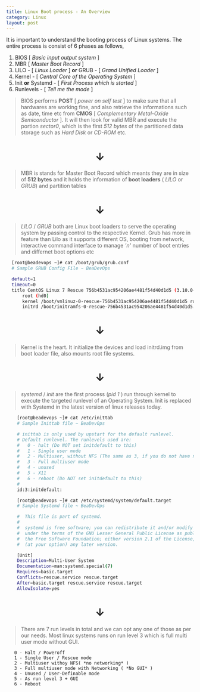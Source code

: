 ```yaml
---
title: Linux Boot process - An Overview
category: Linux
layout: post
---
```

It is important to understand the booting process of Linux systems. The entire process is consist of 6 phases as follows,
  1. BIOS [ *Basic input output system* ]
  2. MBR [ *Master Boot Record* ]
  3. LILO - [ *Linux Loader* ] **or** GRUB - [ *Grand Unified Loader* ]
  4. Kernel - [ *Central Core of the Operating System* ]
  5. Init **or** Systemd - [ *First Process which is started* ]
  6. Runlevels - [ *Tell me the mode* ]

  > BIOS performs **POST** [ *power on self test* ] to make sure that all hardwares are working fine, and also retrieve the informations such as date, time etc from **CMOS** [ *Complementary Metal-Oxide Semiconductor* ]. It will then look for valid MBR and execute the portion *sector0*, which is the first *512 bytes* of the partitioned data storage such as *Hard Disk* or *CD-ROM* etc.

  <center><h1>&darr;</h1></center>

  > MBR is stands for Master Boot Record which meants they are in size of **512 bytes** and it holds the information of **boot loaders** ( *LILO* or *GRUB*) and partition tables

  <center><h1>&darr;</h1></center>

  > *LILO* / *GRUB* both are Linux boot loaders to serve the operating system by passing control to the respective Kernel. Grub has more in feature than Lilo as it supports different OS, booting from network, interactive command interface to manage *'n'* number of boot entries and differnet boot options etc

  ```bash
    [root@beadevops ~]# cat /boot/grub/grub.conf
    # Sample GRUB Config File ~ BeaDevOps

    default=1
    timeout=0
    title CentOS Linux 7 Rescue 756b4531ac954206ae4481f54d40d1d5 (3.10.0-693.17.1.el7.x86_64)
        root (hd0)
        kernel /boot/vmlinuz-0-rescue-756b4531ac954206ae4481f54d40d1d5 ro root=UUID=e64899eb-665e-41a9-b7da-ed5781a8b3aa console=hvc0 LANG=en_US.UTF-8
        initrd /boot/initramfs-0-rescue-756b4531ac954206ae4481f54d40d1d5.img
  ``` 

  <center><h1>&darr;</h1></center>

  > Kernel is the heart. It initialize the devices and load initrd.img from boot loader file, also mounts root file systems.

  <center><h1>&darr;</h1></center>

  > *systemd* / *init* are the first process (*pid 1* ) run through kernel to execute the targeted runlevel of an Operating System. Init is replaced with Systemd in the latest version of linux releases today. 

  ```bash
      [root@beadevops ~]# cat /etc/inittab
      # Sample Inittab file ~ BeaDevOps

      # inittab is only used by upstart for the default runlevel.
      # Default runlevel. The runlevels used are:
      #   0 - halt (Do NOT set initdefault to this)
      #   1 - Single user mode
      #   2 - Multiuser, without NFS (The same as 3, if you do not have networking)
      #   3 - Full multiuser mode
      #   4 - unused
      #   5 - X11
      #   6 - reboot (Do NOT set initdefault to this)
      #
      id:3:initdefault:
  ```

  ```bash
      [root@beadevops ~]# cat /etc/systemd/system/default.target
      # Sample Systemd file ~ BeaDevOps

      #  This file is part of systemd.
      #
      #  systemd is free software; you can redistribute it and/or modify it
      #  under the terms of the GNU Lesser General Public License as published by
      #  the Free Software Foundation; either version 2.1 of the License, or
      #  (at your option) any later version.

      [Unit]
      Description=Multi-User System
      Documentation=man:systemd.special(7)
      Requires=basic.target
      Conflicts=rescue.service rescue.target
      After=basic.target rescue.service rescue.target
      AllowIsolate=yes
  ```
  <center><h1>&darr;</h1></center>

  > There are 7 run levels in total and we can opt any one of those as per our needs. Most linux systems runs on run level 3 which is full multi user mode without GUI. 

  ```text
     0 - Halt / Poweroff
     1 - Single User / Rescue mode
     2 - Multiuser withoy NFS( *no networking* )
     3 - Full multiuser mode with Networking ( *No GUI* )
     4 - Unused / User-Definable mode
     5 - As run level 3 + GUI
     6 - Reboot
  ```




